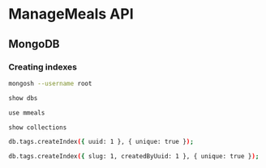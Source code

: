 # ManageMeals API

## MongoDB

### Creating indexes

```sh
mongosh --username root

show dbs

use mmeals

show collections

db.tags.createIndex({ uuid: 1 }, { unique: true });

db.tags.createIndex({ slug: 1, createdByUuid: 1 }, { unique: true });
```
